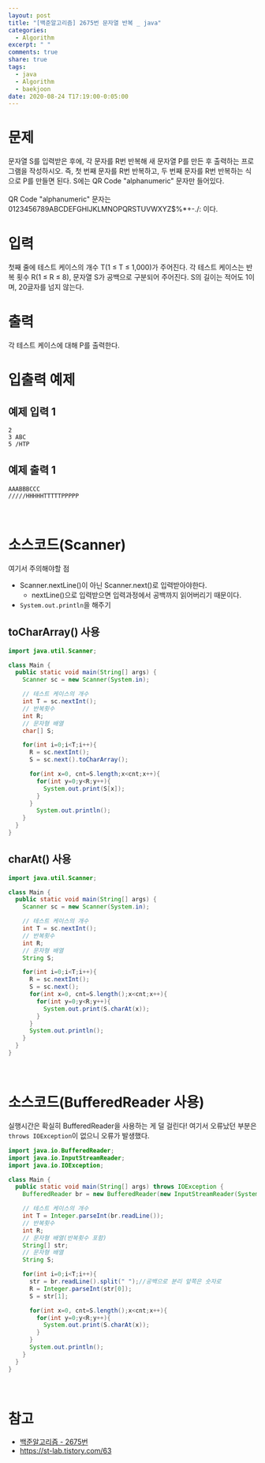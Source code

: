 ```yaml
---
layout: post
title: "[백준알고리즘] 2675번 문자열 반복 _ java"
categories:
  - Algorithm
excerpt: " "
comments: true
share: true
tags:
  - java
  - Algorithm
  - baekjoon
date: 2020-08-24 T17:19:00-0:05:00
---
```


# 문제

문자열 S를 입력받은 후에, 각 문자를 R번 반복해 새 문자열 P를 만든 후 출력하는 프로그램을 작성하시오. 즉, 첫 번째 문자를 R번 반복하고, 두 번째 문자를 R번 반복하는 식으로 P를 만들면 된다. S에는 QR Code "alphanumeric" 문자만 들어있다.<br><br>
QR Code "alphanumeric" 문자는 0123456789ABCDEFGHIJKLMNOPQRSTUVWXYZ\$%\*+-./: 이다.<br>

# 입력

첫째 줄에 테스트 케이스의 개수 T(1 ≤ T ≤ 1,000)가 주어진다. 각 테스트 케이스는 반복 횟수 R(1 ≤ R ≤ 8), 문자열 S가 공백으로 구분되어 주어진다. S의 길이는 적어도 1이며, 20글자를 넘지 않는다.<br>

# 출력

각 테스트 케이스에 대해 P를 출력한다.<br>

# 입출력 예제

## 예제 입력 1

```
2
3 ABC
5 /HTP
```

## 예제 출력 1

```
AAABBBCCC
/////HHHHHTTTTTPPPPP
```

<br>

# 소스코드(Scanner)

여기서 주의해야할 점

- Scanner.nextLine()이 아닌 Scanner.next()로 입력받아야한다.
  - nextLine()으로 입력받으면 입력과정에서 공백까지 읽어버리기 때문이다.
- `System.out.println`을 해주기

## toCharArray() 사용

```java
import java.util.Scanner;

class Main {
  public static void main(String[] args) {
    Scanner sc = new Scanner(System.in);

    // 테스트 케이스의 개수
    int T = sc.nextInt();
    // 반복횟수
    int R;
    // 문자형 배열
    char[] S;

    for(int i=0;i<T;i++){
      R = sc.nextInt();
      S = sc.next().toCharArray();

      for(int x=0, cnt=S.length;x<cnt;x++){
        for(int y=0;y<R;y++){
          System.out.print(S[x]);
        }
      }
        System.out.println();
    }
  }
}
```

## charAt() 사용

```java
import java.util.Scanner;

class Main {
  public static void main(String[] args) {
    Scanner sc = new Scanner(System.in);

    // 테스트 케이스의 개수
    int T = sc.nextInt();
    // 반복횟수
    int R;
    // 문자형 배열
    String S;

    for(int i=0;i<T;i++){
      R = sc.nextInt();
      S = sc.next();
      for(int x=0, cnt=S.length();x<cnt;x++){
        for(int y=0;y<R;y++){
          System.out.print(S.charAt(x));
        }
      }
      System.out.println();
    }
  }
}
```

<br>

# 소스코드(BufferedReader 사용)

실행시간은 확실히 BufferedReader을 사용하는 게 덜 걸린다!
여기서 오류났던 부분은 `throws IOException`이 없으니 오류가 발생했다.

```java
import java.io.BufferedReader;
import java.io.InputStreamReader;
import java.io.IOException;

class Main {
  public static void main(String[] args) throws IOException {
    BufferedReader br = new BufferedReader(new InputStreamReader(System.in));

    // 테스트 케이스의 개수
    int T = Integer.parseInt(br.readLine());
    // 반복횟수
    int R;
    // 문자형 배열(반복횟수 포함)
    String[] str;
    // 문자형 배열
    String S;

    for(int i=0;i<T;i++){
      str = br.readLine().split(" ");//공백으로 분리 앞쪽은 숫자로
      R = Integer.parseInt(str[0]);
      S = str[1];

      for(int x=0, cnt=S.length();x<cnt;x++){
        for(int y=0;y<R;y++){
          System.out.print(S.charAt(x));
        }
      }
      System.out.println();
    }
  }
}
```

<br>

# 참고

- [백준알고리즘 - 2675번](https://www.acmicpc.net/problem/2675)
- <https://st-lab.tistory.com/63>
